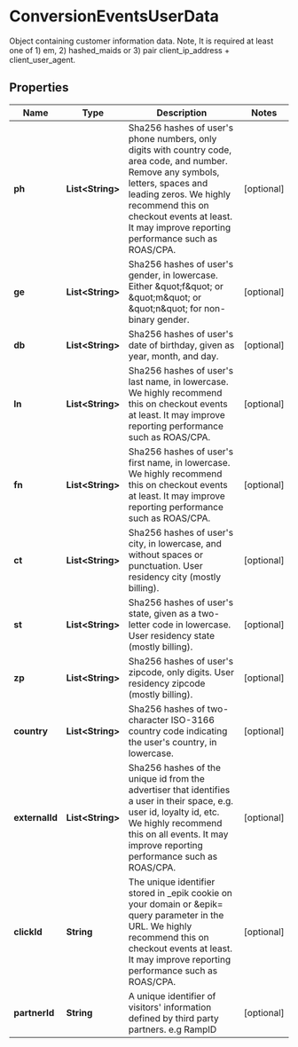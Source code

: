 

# ConversionEventsUserData

Object containing customer information data. Note, It is required at least one of 1) em, 2) hashed_maids or 3) pair client_ip_address + client_user_agent.

## Properties

| Name | Type | Description | Notes |
|------------ | ------------- | ------------- | -------------|
|**ph** | **List&lt;String&gt;** | Sha256 hashes of user&#39;s phone numbers, only digits with country code, area code, and number. Remove any symbols, letters, spaces and leading zeros. We highly recommend this on checkout events at least. It may improve reporting performance such as ROAS/CPA. |  [optional] |
|**ge** | **List&lt;String&gt;** | Sha256 hashes of user&#39;s gender, in lowercase. Either \&quot;f\&quot; or \&quot;m\&quot; or \&quot;n\&quot; for non-binary gender. |  [optional] |
|**db** | **List&lt;String&gt;** | Sha256 hashes of user&#39;s date of birthday, given as year, month, and day. |  [optional] |
|**ln** | **List&lt;String&gt;** | Sha256 hashes of user&#39;s last name, in lowercase. We highly recommend this on checkout events at least. It may improve reporting performance such as ROAS/CPA. |  [optional] |
|**fn** | **List&lt;String&gt;** | Sha256 hashes of user&#39;s first name, in lowercase. We highly recommend this on checkout events at least. It may improve reporting performance such as ROAS/CPA. |  [optional] |
|**ct** | **List&lt;String&gt;** | Sha256 hashes of user&#39;s city, in lowercase, and without spaces or punctuation. User residency city (mostly billing). |  [optional] |
|**st** | **List&lt;String&gt;** | Sha256 hashes of user&#39;s state, given as a two-letter code in lowercase. User residency state (mostly billing). |  [optional] |
|**zp** | **List&lt;String&gt;** | Sha256 hashes of user&#39;s zipcode, only digits. User residency zipcode (mostly billing). |  [optional] |
|**country** | **List&lt;String&gt;** | Sha256 hashes of two-character ISO-3166 country code indicating the user&#39;s country, in lowercase. |  [optional] |
|**externalId** | **List&lt;String&gt;** | Sha256 hashes of the unique id from the advertiser that identifies a user in their space, e.g. user id, loyalty id, etc. We highly recommend this on all events. It may improve reporting performance such as ROAS/CPA. |  [optional] |
|**clickId** | **String** | The unique identifier stored in _epik cookie on your domain or &amp;epik&#x3D; query parameter in the URL. We highly recommend this on checkout events at least. It may improve reporting performance such as ROAS/CPA. |  [optional] |
|**partnerId** | **String** | A unique identifier of visitors&#39; information defined by third party partners. e.g RampID |  [optional] |



